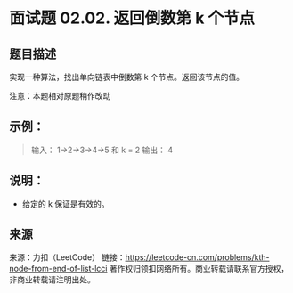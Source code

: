 # 面试题 02.02. 返回倒数第 k 个节点

## 题目描述
实现一种算法，找出单向链表中倒数第 k 个节点。返回该节点的值。

注意：本题相对原题稍作改动

## 示例：
> 输入： 1->2->3->4->5 和 k = 2
> 输出： 4

## 说明：
- 给定的 k 保证是有效的。

## 来源
来源：力扣（LeetCode）
链接：https://leetcode-cn.com/problems/kth-node-from-end-of-list-lcci
著作权归领扣网络所有。商业转载请联系官方授权，非商业转载请注明出处。
